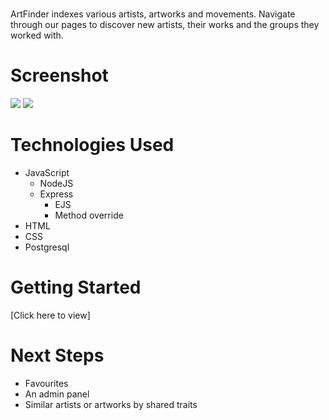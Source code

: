 # <ArtFinder>
ArtFinder indexes various artists, artworks and movements. Navigate through our pages to discover new artists, their works and the groups they worked with.

# Screenshot

<img src="url to your image on imgur">
<img src="url to your image on imgur">

# Technologies Used

- JavaScript
  - NodeJS
  - Express
    - EJS
    - Method override
- HTML
- CSS
- Postgresql

# Getting Started

[Click here to view]

# Next Steps

- Favourites
- An admin panel
- Similar artists or artworks by shared traits